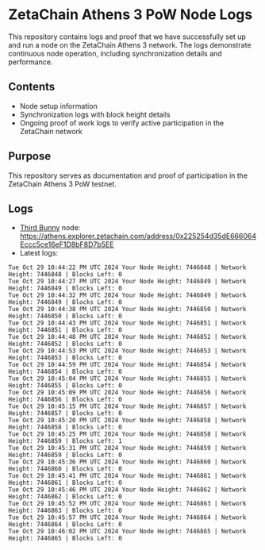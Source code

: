 # ZetaChain Athens 3 PoW Node Logs
This repository contains logs and proof that we have successfully set up and run a node on the ZetaChain Athens 3 network. The logs demonstrate continuous node operation, including synchronization details and performance.

## Contents
- Node setup information
- Synchronization logs with block height details
- Ongoing proof of work logs to verify active participation in the ZetaChain network

## Purpose
This repository serves as documentation and proof of participation in the ZetaChain Athens 3 PoW testnet.

## Logs

- [Third Bunny](https://thirdbunny.xyz/) node: https://athens.explorer.zetachain.com/address/0x225254d35dE666064Eccc5ce16eF1D8bF8D7b5EE
- Latest logs:
```
Tue Oct 29 10:44:22 PM UTC 2024 Your Node Height: 7446848 | Network Height: 7446848 | Blocks Left: 0
Tue Oct 29 10:44:27 PM UTC 2024 Your Node Height: 7446849 | Network Height: 7446849 | Blocks Left: 0
Tue Oct 29 10:44:32 PM UTC 2024 Your Node Height: 7446849 | Network Height: 7446849 | Blocks Left: 0
Tue Oct 29 10:44:38 PM UTC 2024 Your Node Height: 7446850 | Network Height: 7446850 | Blocks Left: 0
Tue Oct 29 10:44:43 PM UTC 2024 Your Node Height: 7446851 | Network Height: 7446851 | Blocks Left: 0
Tue Oct 29 10:44:48 PM UTC 2024 Your Node Height: 7446852 | Network Height: 7446852 | Blocks Left: 0
Tue Oct 29 10:44:53 PM UTC 2024 Your Node Height: 7446853 | Network Height: 7446853 | Blocks Left: 0
Tue Oct 29 10:44:59 PM UTC 2024 Your Node Height: 7446854 | Network Height: 7446854 | Blocks Left: 0
Tue Oct 29 10:45:04 PM UTC 2024 Your Node Height: 7446855 | Network Height: 7446855 | Blocks Left: 0
Tue Oct 29 10:45:09 PM UTC 2024 Your Node Height: 7446856 | Network Height: 7446856 | Blocks Left: 0
Tue Oct 29 10:45:15 PM UTC 2024 Your Node Height: 7446857 | Network Height: 7446857 | Blocks Left: 0
Tue Oct 29 10:45:20 PM UTC 2024 Your Node Height: 7446858 | Network Height: 7446858 | Blocks Left: 0
Tue Oct 29 10:45:25 PM UTC 2024 Your Node Height: 7446858 | Network Height: 7446859 | Blocks Left: 1
Tue Oct 29 10:45:31 PM UTC 2024 Your Node Height: 7446859 | Network Height: 7446859 | Blocks Left: 0
Tue Oct 29 10:45:36 PM UTC 2024 Your Node Height: 7446860 | Network Height: 7446860 | Blocks Left: 0
Tue Oct 29 10:45:41 PM UTC 2024 Your Node Height: 7446861 | Network Height: 7446861 | Blocks Left: 0
Tue Oct 29 10:45:46 PM UTC 2024 Your Node Height: 7446862 | Network Height: 7446862 | Blocks Left: 0
Tue Oct 29 10:45:52 PM UTC 2024 Your Node Height: 7446863 | Network Height: 7446863 | Blocks Left: 0
Tue Oct 29 10:45:57 PM UTC 2024 Your Node Height: 7446864 | Network Height: 7446864 | Blocks Left: 0
Tue Oct 29 10:46:02 PM UTC 2024 Your Node Height: 7446865 | Network Height: 7446865 | Blocks Left: 0
```

